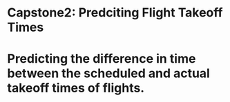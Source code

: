 # Capstone2: Predciting Flight Takeoff Times
# Predicting the difference in time between the scheduled and actual takeoff times of flights.
